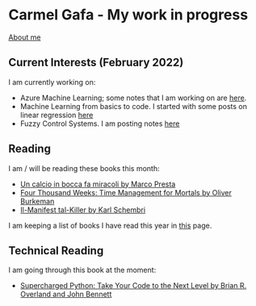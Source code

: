 # **Carmel Gafa - My work in progress**

[About me](/about/)

## **Current Interests (February 2022)**

I am currently working on:

- Azure Machine Learning; some notes that I am working on are [here](/tags/azure-ml).
- Machine Learning from basics to code. I started with some posts on linear regression [here](/tags/linear-regression/)
- Fuzzy Control Systems. I am posting notes [here](/tags/fuzzy/)

## **Reading**

I am / will be reading these books this month:

- [Un calcio in bocca fa miracoli by Marco Presta](https://www.amazon.com/calcio-bocca-miracoli-Italian/dp/8806222074)
- [Four Thousand Weeks: Time Management for Mortals by Oliver Burkeman](https://www.amazon.com/Four-Thousand-Weeks-Management-Mortals/dp/0374159122)
- [Il-Manifest tal-Killer by Karl Schembri](https://merlinpublishers.com/product/il-manifest-tal-killer/)

I am keeping a list of books I have read this year in [this](/books/) page.

## **Technical Reading**

I am going through this book at the moment:

- [Supercharged Python: Take Your Code to the Next Level by Brian R. Overland and John Bennett](https://www.bookdepository.com/Supercharged-Python-Brian-Overland-John-Bennett/9780135159941)

